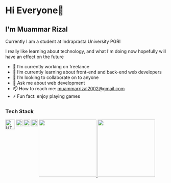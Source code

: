# Hi Everyone👋
## I'm Muammar Rizal  
Currently I am a student at Indraprasta University PGRI  

I really like learning about technology, and what I'm doing now hopefully will have an effect on the future

- 🔭 I’m currently working on freelance
- 🌱 I’m currently learning about front-end and back-end web developers
- 👯 I’m looking to collaborate on to anyone
- 💬 Ask me about web development
- 📫 How to reach me: muammarrizal2002@gmail.com
- ⚡ Fun fact: enjoy playing games
  
### Tech Stack
  <img alt="HTML" title="HTML" align="left" width="30px" src="https://cdn.pixabay.com/photo/2017/08/05/11/16/logo-2582748_640.png" />
  <img alt="HTML" title="HTML" align="left" width="21px" src="" />
  <img alt="HTML" title="HTML" align="left" width="21px" src="" />
  <img alt="HTML" title="HTML" align="left" width="21px" src="" />
    
<p align="left">
<a href="https://github.com/MuammarRizal31">
  <img height="180em" src="https://github-readme-stats-eight-theta.vercel.app/api?username=MuammarRizal31&show_icons=true&theme=algolia&include_all_commits=true&count_private=true"/>
  <img height="180em" src="https://github-readme-stats-eight-theta.vercel.app/api/top-langs/?username=MuammarRizal31&layout=compact&langs_count=8&theme=algolia"/>
</a>
</p>
